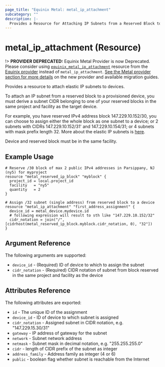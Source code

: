 ```yaml
---
page_title: "Equinix Metal: metal_ip_attachment"
subcategory: ""
description: |-
  Provides a Resource for Attaching IP Subnets from a Reserved Block to a Device
---
```


# metal_ip_attachment (Resource)

!> **PROVIDER DEPRECATED:** Equinix Metal Provider is now Deprecated. Please consider using [`equinix_metal_ip_attachment`](https://registry.terraform.io/providers/equinix/equinix/latest/docs/resources/equinix_metal_ip_attachment) resource from the [Equinix provider](https://registry.terraform.io/providers/equinix/equinix/latest/docs) instead of `metal_ip_attachment`. [See the Metal provider section for more details](../index.md#equinix-metal-provider) on the new provider and available migration guides.

Provides a resource to attach elastic IP subnets to devices.

To attach an IP subnet from a reserved block to a provisioned device, you must derive a subnet CIDR belonging to
one of your reserved blocks in the same project and facility as the target device.

For example, you have reserved IPv4 address block 147.229.10.152/30, you can choose to assign either the whole
block as one subnet to a device; or 2 subnets with CIDRs 147.229.10.152/31' and 147.229.10.154/31; or 4 subnets
with mask prefix length 32. More about the elastic IP subnets is [here](https://metal.equinix.com/developers/docs/networking/elastic-ips/).

Device and reserved block must be in the same facility.

## Example Usage

```hcl
# Reserve /30 block of max 2 public IPv4 addresses in Parsippany, NJ (ny5) for myproject
resource "metal_reserved_ip_block" "myblock" {
  project_id = local.project_id
  facility   = "ny5"
  quantity   = 2
}

# Assign /32 subnet (single address) from reserved block to a device
resource "metal_ip_attachment" "first_address_assignment" {
  device_id = metal_device.mydevice.id
  # following expression will result to sth like "147.229.10.152/32"
  cidr_notation = join("/", [cidrhost(metal_reserved_ip_block.myblock.cidr_notation, 0), "32"])
}
```

## Argument Reference

The following arguments are supported:

* `device_id` - (Required) ID of device to which to assign the subnet
* `cidr_notation` - (Required) CIDR notation of subnet from block reserved in the same
  project and facility as the device

## Attributes Reference

The following attributes are exported:

* `id` - The unique ID of the assignment
* `device_id` - ID of device to which subnet is assigned
* `cidr_notation` - Assigned subnet in CIDR notation, e.g. "147.229.15.30/31"
* `gateway` - IP address of gateway for the subnet
* `network` - Subnet network address
* `netmask` - Subnet mask in decimal notation, e.g. "255.255.255.0"
* `cidr` - length of CIDR prefix of the subnet as integer
* `address_family` - Address family as integer (4 or 6)
* `public` - boolean flag whether subnet is reachable from the Internet
